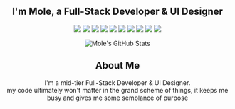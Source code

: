 <h2 align="center">I'm Mole, a Full-Stack Developer & UI Designer </h2>

<p align="center">
    <img src="https://img.shields.io/badge/JavaScript-F7DF1E?style=flat&logo=javascript&logoColor=black">
    <img src="https://img.shields.io/badge/React-61DAFB?style=flat&logo=react&logoColor=black">
    <img src="https://img.shields.io/badge/Node.js-339933?style=flat&logo=node.js&logoColor=white">
    <img src="https://img.shields.io/badge/Express.js-000000?style=flat">
    <img src="https://img.shields.io/badge/HTML5-E34F26?style=flat&logo=html5&logoColor=white">
    <img src="https://img.shields.io/badge/CSS3-1572B6?style=flat&logo=css3&logoColor=white">
    <img src="https://img.shields.io/badge/C%2B%2B-00599C?style=flat&logo=c%2B%2B&logoColor=white">
    <img src="https://img.shields.io/badge/C%23-239120?style=flat&logo=c-sharp&logoColor=white">
    <img src="https://img.shields.io/badge/Python-3776AB?style=flat&logo=python&logoColor=white">
    <img src="https://img.shields.io/badge/Lua-2C2D72?style=flat&logo=lua&logoColor=white">
</p>

<p align="center">
    <img src="https://github-readme-stats.vercel.app/api?username=molethedev&count_private=true&show_icons=true&theme=dracula" alt="Mole's GitHub Stats">
</p>

<h2 align="center">About Me</h2>

<div align="center">
    <p>
        I'm a mid-tier Full-Stack Developer & UI Designer. <br> my code ultimately won't matter in the grand scheme of things, it keeps me busy and gives me some semblance of purpose
    </p>
</div> 
